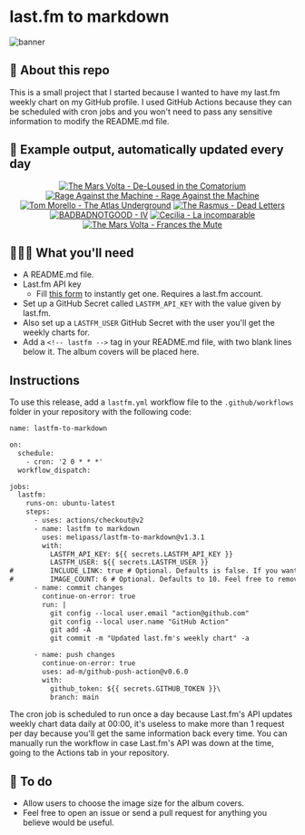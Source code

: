 # last.fm to markdown

![banner](banner.png)

## 🤖 About this repo
This is a small project that I started because I wanted to have my last.fm weekly chart on my GitHub profile. I used GitHub Actions because they can be scheduled with cron jobs and you won't need to pass any sensitive information to modify the README.md file.

## 🎵 Example output, automatically updated every day
<!-- lastfm -->
<p align="center"><a href="https://www.last.fm/music/The+Mars+Volta/De-Loused+in+the+Comatorium"><img src="https://lastfm.freetls.fastly.net/i/u/64s/bd757ae20efd45dfb68d8303646afa7d.png" title="The Mars Volta - De-Loused in the Comatorium"></a> <a href="https://www.last.fm/music/Rage+Against+the+Machine/Rage+Against+the+Machine"><img src="https://lastfm.freetls.fastly.net/i/u/64s/8f25a0a061254740c74a40a4e16337d6.png" title="Rage Against the Machine - Rage Against the Machine"></a> <a href="https://www.last.fm/music/Tom+Morello/The+Atlas+Underground"><img src="https://lastfm.freetls.fastly.net/i/u/64s/1ab27a795b7deb100e55de3255742d1e.png" title="Tom Morello - The Atlas Underground"></a> <a href="https://www.last.fm/music/The+Rasmus/Dead+Letters"><img src="https://lastfm.freetls.fastly.net/i/u/64s/9f0714a59508d27c0ca151b05fa3cdce.jpg" title="The Rasmus - Dead Letters"></a> <a href="https://www.last.fm/music/BADBADNOTGOOD/IV"><img src="https://lastfm.freetls.fastly.net/i/u/64s/ee6a03301fe2bfc3f5f75645e49a2c5c.jpg" title="BADBADNOTGOOD - IV"></a> <a href="https://www.last.fm/music/Cecilia/La+incomparable"><img src="https://lastfm.freetls.fastly.net/i/u/64s/fbc366b399f547ddb8cadf01b2446d7a.jpg" title="Cecilia - La incomparable"></a> <a href="https://www.last.fm/music/The+Mars+Volta/Frances+the+Mute"><img src="https://lastfm.freetls.fastly.net/i/u/64s/b28971e7034d4843c8ddaafd70918af3.jpg" title="The Mars Volta - Frances the Mute"></a> </p>

          
## 👩🏽‍💻 What you'll need
* A README.md file.
* Last.fm API key
  * Fill [this form](https://www.last.fm/api/account/create) to instantly get one. Requires a last.fm account.
* Set up a GitHub Secret called ```LASTFM_API_KEY``` with the value given by last.fm.
* Also set up a ```LASTFM_USER``` GitHub Secret with the user you'll get the weekly charts for.
* Add a ```<!-- lastfm -->``` tag in your README.md file, with two blank lines below it. The album covers will be placed here.

## Instructions
To use this release, add a ```lastfm.yml``` workflow file to the ```.github/workflows``` folder in your repository with the following code:
```diff
name: lastfm-to-markdown

on:
  schedule:
    - cron: '2 0 * * *'
  workflow_dispatch:

jobs:
  lastfm:
    runs-on: ubuntu-latest
    steps:
      - uses: actions/checkout@v2
      - name: lastfm to markdown
        uses: melipass/lastfm-to-markdown@v1.3.1
        with:
          LASTFM_API_KEY: ${{ secrets.LASTFM_API_KEY }}
          LASTFM_USER: ${{ secrets.LASTFM_USER }}
#         INCLUDE_LINK: true # Optional. Defaults is false. If you want to include the link to the album page, set this to true.
#         IMAGE_COUNT: 6 # Optional. Defaults to 10. Feel free to remove this line if you want.
      - name: commit changes
        continue-on-error: true
        run: |
          git config --local user.email "action@github.com"
          git config --local user.name "GitHub Action"
          git add -A
          git commit -m "Updated last.fm's weekly chart" -a

      - name: push changes
        continue-on-error: true
        uses: ad-m/github-push-action@v0.6.0
        with:
          github_token: ${{ secrets.GITHUB_TOKEN }}\
          branch: main
```
The cron job is scheduled to run once a day because Last.fm's API updates weekly chart data daily at 00:00, it's useless to make more than 1 request per day because you'll get the same information back every time. You can manually run the workflow in case Last.fm's API was down at the time, going to the Actions tab in your repository.

## 🚧 To do
* Allow users to choose the image size for the album covers.
* Feel free to open an issue or send a pull request for anything you believe would be useful.
